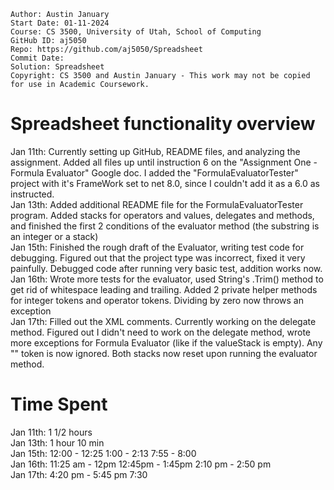 ```
Author: Austin January
Start Date: 01-11-2024
Course: CS 3500, University of Utah, School of Computing
GitHub ID: aj5050
Repo: https://github.com/aj5050/Spreadsheet
Commit Date: 
Solution: Spreadsheet
Copyright: CS 3500 and Austin January - This work may not be copied for use in Academic Coursework.
```
# Spreadsheet functionality overview
Jan 11th: Currently setting up GitHub, README files, and analyzing the assignment. Added all files up until instruction 6 on the "Assignment One - Formula Evaluator" Google doc. I added the "FormulaEvaluatorTester" project
with it's FrameWork set to net 8.0, since I couldn't add it as a 6.0 as instructed. 
<br>Jan 13th: Added additional README file for the FormulaEvaluatorTester program. Added stacks for operators and values, delegates and methods, and finished the first 2 conditions of the evaluator method (the substring is an integer
or a stack)
<br>Jan 15th: Finished the rough draft of the Evaluator, writing test code for debugging. Figured out that the project type was incorrect, fixed it very painfully. Debugged code after running very basic test, addition works now.
<br>Jan 16th: Wrote more tests for the evaluator, used String's .Trim() method to get rid of whitespace leading and trailing. Added 2 private helper methods for integer tokens and operator tokens. Dividing by zero now throws an exception
<br>Jan 17th: Filled out the XML comments. Currently working on the delegate method. Figured out I didn't need to work on the delegate method, wrote more exceptions for Formula Evaluator (like if the valueStack is empty). Any "" token is now ignored.
Both stacks now reset upon running the evaluator method. 
# Time Spent
Jan 11th: 1 1/2 hours
<br>Jan 13th: 1 hour 10 min
<br>Jan 15th: 12:00 - 12:25 1:00 - 2:13 7:55 - 8:00
<br>Jan 16th: 11:25 am - 12pm 12:45pm - 1:45pm 2:10 pm - 2:50 pm
<br>Jan 17th: 4:20 pm - 5:45 pm 7:30
